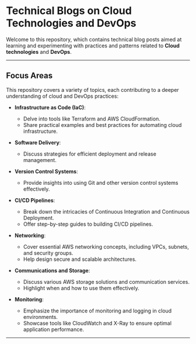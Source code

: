 # Technical Blogs on Cloud Technologies and DevOps

Welcome to this repository, which contains technical blog posts aimed at learning and experimenting with practices and patterns related to **Cloud technologies** and **DevOps**.

---

## Focus Areas

This repository covers a variety of topics, each contributing to a deeper understanding of cloud and DevOps practices:

- **Infrastructure as Code (IaC)**: 
  - Delve into tools like Terraform and AWS CloudFormation.
  - Share practical examples and best practices for automating cloud infrastructure.

- **Software Delivery**: 
  - Discuss strategies for efficient deployment and release management.

- **Version Control Systems**: 
  - Provide insights into using Git and other version control systems effectively.

- **CI/CD Pipelines**: 
  - Break down the intricacies of Continuous Integration and Continuous Deployment.
  - Offer step-by-step guides to building CI/CD pipelines.

- **Networking**: 
  - Cover essential AWS networking concepts, including VPCs, subnets, and security groups.
  - Help design secure and scalable architectures.

- **Communications and Storage**: 
  - Discuss various AWS storage solutions and communication services.
  - Highlight when and how to use them effectively.

- **Monitoring**: 
  - Emphasize the importance of monitoring and logging in cloud environments.
  - Showcase tools like CloudWatch and X-Ray to ensure optimal application performance.

---
